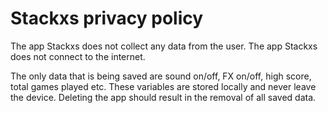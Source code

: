 # Stackxs privacy policy

The app Stackxs does not collect any data from the user.
The app Stackxs does not connect to the internet.

The only data that is being saved are sound on/off, FX on/off, high score, total games played etc. These variables are stored locally and never leave the device. Deleting the app should result in the removal of all saved data.
